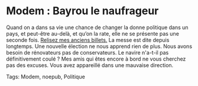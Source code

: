 # Modem : Bayrou le naufrageur

Quand on a dans sa vie une chance de changer la donne politique dans un pays, et peut-être au-delà, et qu’on la rate, elle ne se présente pas une seconde fois. [Relisez mes anciens billets.](/tag/modem/) La messe est dite depuis longtemps. Une nouvelle élection ne nous apprend rien de plus. Nous avons besoin de rénovateurs pas de conservateurs. Le navire n'a-t-il pas définitivement coulé ? Mes amis qui êtes encore à bord ne vous cherchez pas des excuses. Vous avez appareillé dans une mauvaise direction.

Tags: Modem, noepub, Politique